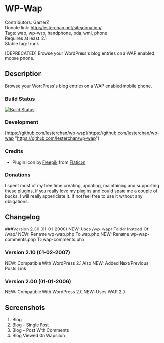 # WP-Wap
Contributors: GamerZ  
Donate link: http://lesterchan.net/site/donation/  
Tags: wap, wp-wap, handphone, pda, wml, phone  
Requires at least: 2.1  
Stable tag: trunk  

[DEPRECATED] Browse your WordPress's blog entries on a WAP enabled mobile phone.

## Description
Browse your WordPress's blog entries on a WAP enabled mobile phone.

### Build Status
[![Build Status](https://travis-ci.org/lesterchan/wp-wap.svg?branch=master)](https://travis-ci.org/lesterchan/wp-wap)

### Development
[https://github.com/lesterchan/wp-wap](https://github.com/lesterchan/wp-wap "https://github.com/lesterchan/wp-wap")

### Credits
* Plugin icon by [Freepik](http://www.freepik.com) from [Flaticon](http://www.flaticon.com)

### Donations
I spent most of my free time creating, updating, maintaining and supporting these plugins, if you really love my plugins and could spare me a couple of bucks, I will really appericiate it. If not feel free to use it without any obligations.

## Changelog
###Version 2.30 (01-01-2008)
NEW: Uses /wp-wap/ Folder Instead Of /wap/
NEW: Rename wp-wap.php To wap.php
NEW: Rename wp-wap-comments.php To wap-comments.php

### Version 2.10 (01-02-2007)
NEW: Compatible With WordPress 2.1 Also
NEW: Added Next/Previous Posts Link

### Version 2.00 (01-01-2006)
NEW: Compatible With WordPress 2.0
NEW: Uses WAP 2.0

## Screenshots

1. Blog
2. Blog - Single Post
3. Blog - Post With Comments
4. Blog Viewed On Wapsilon
